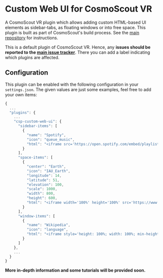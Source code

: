 # Custom Web UI for CosmoScout VR

A CosmoScout VR plugin which allows adding custom HTML-based UI elements as sidebar-tabs, as floating windows or into free space. This plugin is built as part of CosmoScout's build process. See the [main repository](https://github.com/cosmoscout/cosmoscout-vr) for instructions.

This is a default plugin of CosmoScout VR. Hence, any **issues should be reported to the [main issue tracker](https://github.com/cosmoscout/cosmoscout-vr/issues)**. There you can add a label indicating which plugins are affected.

## Configuration

This plugin can be enabled with the following configuration in your `settings.json`.
The given values are just some examples, feel free to add your own items:

```javascript
{
  ...
  "plugins": {
    ...
    "csp-custom-web-ui": {
      "sidebar-items": [
        {
          "name": "Spotify",
          "icon": "queue_music",
          "html": "<iframe src='https://open.spotify.com/embed/playlist/2xl3sX0pZajy1XOogLpc5m' width='100%' height='380' frameborder='0' allowtransparency='true' allow='encrypted-media'></iframe>"
        }
      ],
      "space-items": [
        {
          "center": "Earth",
          "icon": "IAU_Earth",
          "longitude": 14,
          "latitude": 51,
          "elevation": 100,
          "scale": 1000,
          "width": 800,
          "height": 600,
          "html": "<iframe width='100%' height='100%' src='https://www.dlr.de' frameborder='0'></iframe>"
        }
      ],
      "window-items": [
        {
          "name": "Wikipedia",
          "icon": "language",
          "html": "<iframe style='height: 100%; width: 100%; min-height: 200px; min-width: 300px; border: none' src='https://www.wikipedia.org'></iframe>"
        }
      ]
    },
    ...
  }
}
```

**More in-depth information and some tutorials will be provided soon.**

